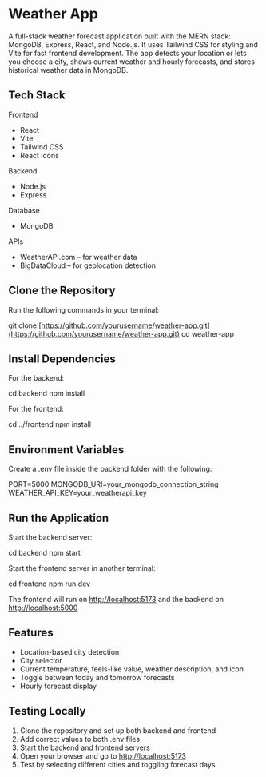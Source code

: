 
# Weather App

A full-stack weather forecast application built with the MERN stack: MongoDB, Express, React, and Node.js. It uses Tailwind CSS for styling and Vite for fast frontend development. The app detects your location or lets you choose a city, shows current weather and hourly forecasts, and stores historical weather data in MongoDB.

## Tech Stack

Frontend

* React
* Vite
* Tailwind CSS
* React Icons

Backend

* Node.js
* Express

Database

* MongoDB

APIs

* WeatherAPI.com – for weather data
* BigDataCloud – for geolocation detection

## Clone the Repository

Run the following commands in your terminal:

git clone [https://github.com/yourusername/weather-app.git](https://github.com/yourusername/weather-app.git)
cd weather-app

## Install Dependencies

For the backend:

cd backend
npm install

For the frontend:

cd ../frontend
npm install

## Environment Variables

Create a .env file inside the backend folder with the following:

PORT=5000
MONGODB\_URI=your\_mongodb\_connection\_string
WEATHER\_API\_KEY=your\_weatherapi\_key

## Run the Application

Start the backend server:

cd backend
npm start

Start the frontend server in another terminal:

cd frontend
npm run dev

The frontend will run on [http://localhost:5173](http://localhost:5173) and the backend on [http://localhost:5000](http://localhost:5000)

## Features

* Location-based city detection
* City selector
* Current temperature, feels-like value, weather description, and icon
* Toggle between today and tomorrow forecasts
* Hourly forecast display

## Testing Locally

1. Clone the repository and set up both backend and frontend
2. Add correct values to both .env files
3. Start the backend and frontend servers
4. Open your browser and go to [http://localhost:5173](http://localhost:5173)
5. Test by selecting different cities and toggling forecast days



